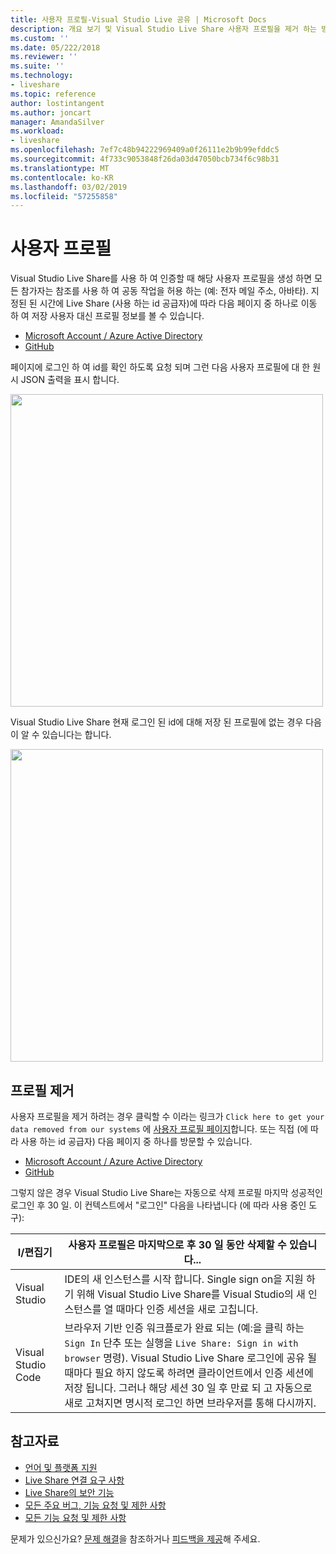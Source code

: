 ```yaml
---
title: 사용자 프로필-Visual Studio Live 공유 | Microsoft Docs
description: 개요 보기 및 Visual Studio Live Share 사용자 프로필을 제거 하는 방법입니다.
ms.custom: ''
ms.date: 05/222/2018
ms.reviewer: ''
ms.suite: ''
ms.technology:
- liveshare
ms.topic: reference
author: lostintangent
ms.author: joncart
manager: AmandaSilver
ms.workload:
- liveshare
ms.openlocfilehash: 7ef7c48b94222969409a0f26111e2b9b99efddc5
ms.sourcegitcommit: 4f733c9053848f26da03d47050bcb734f6c98b31
ms.translationtype: MT
ms.contentlocale: ko-KR
ms.lasthandoff: 03/02/2019
ms.locfileid: "57255858"
---
```

<!--
Copyright © Microsoft Corporation
All rights reserved.
Creative Commons Attribution 4.0 License (International): https://creativecommons.org/licenses/by/4.0/legalcode
-->

# <a name="user-profile"></a>사용자 프로필

Visual Studio Live Share를 사용 하 여 인증할 때 해당 사용자 프로필을 생성 하면 모든 참가자는 참조를 사용 하 여 공동 작업을 허용 하는 (예: 전자 메일 주소, 아바타). 지정된 된 시간에 Live Share (사용 하는 id 공급자)에 따라 다음 페이지 중 하나로 이동 하 여 저장 사용자 대신 프로필 정보를 볼 수 있습니다.

- [Microsoft Account / Azure Active Directory](https://insiders.liveshare.vsengsaas.visualstudio.com/auth/identity/microsoft/viewprofile)
- [GitHub](https://insiders.liveshare.vsengsaas.visualstudio.com/auth/identity/github/viewprofile)

페이지에 로그인 하 여 id를 확인 하도록 요청 되며 그런 다음 사용자 프로필에 대 한 원시 JSON 출력을 표시 합니다.

<img width="500px" src="media/user-profile.png" />

Visual Studio Live Share 현재 로그인 된 id에 대해 저장 된 프로필에 없는 경우 다음이 알 수 있습니다는 합니다.

<img width="500px" src="media/no-profile.png" />

## <a name="removing-your-profile"></a>프로필 제거

사용자 프로필을 제거 하려는 경우 클릭할 수 이라는 링크가 `Click here to get your data removed from our systems` 에 [사용자 프로필 페이지](#user-profile)합니다. 또는 직접 (에 따라 사용 하는 id 공급자) 다음 페이지 중 하나를 방문할 수 있습니다.

- [Microsoft Account / Azure Active Directory](https://insiders.liveshare.vsengsaas.visualstudio.com/auth/identity/microsoft/deleteme)
- [GitHub](https://insiders.liveshare.vsengsaas.visualstudio.com/auth/identity/github/deleteme)

그렇지 않은 경우 Visual Studio Live Share는 자동으로 삭제 프로필 마지막 성공적인 로그인 후 30 일. 이 컨텍스트에서 "로그인" 다음을 나타냅니다 (에 따라 사용 중인 도구):

| I/편집기 | 사용자 프로필은 마지막으로 후 30 일 동안 삭제할 수 있습니다... |
|-|-|
| Visual Studio | IDE의 새 인스턴스를 시작 합니다. Single sign on을 지원 하기 위해 Visual Studio Live Share를 Visual Studio의 새 인스턴스를 열 때마다 인증 세션을 새로 고칩니다. |
| Visual Studio Code | 브라우저 기반 인증 워크플로가 완료 되는 (예:을 클릭 하는 `Sign In` 단추 또는 실행을 `Live Share: Sign in with browser` 명령). Visual Studio Live Share 로그인에 공유 될 때마다 필요 하지 않도록 하려면 클라이언트에서 인증 세션에 저장 됩니다. 그러나 해당 세션 30 일 후 만료 되 고 자동으로 새로 고쳐지면 명시적 로그인 하면 브라우저를 통해 다시까지. |

## <a name="see-also"></a>참고자료

- [언어 및 플랫폼 지원](reference/platform-support.md)
- [Live Share 연결 요구 사항](reference/connectivity.md)
- [Live Share의 보안 기능](reference/security.md)
- [모든 주요 버그, 기능 요청 및 제한 사항](https://aka.ms/vsls-issues)
- [모든 기능 요청 및 제한 사항](https://aka.ms/vsls-feature-requests)

문제가 있으신가요? [문제 해결](troubleshooting.md)을 참조하거나 [피드백을 제공](support.md)해 주세요.
